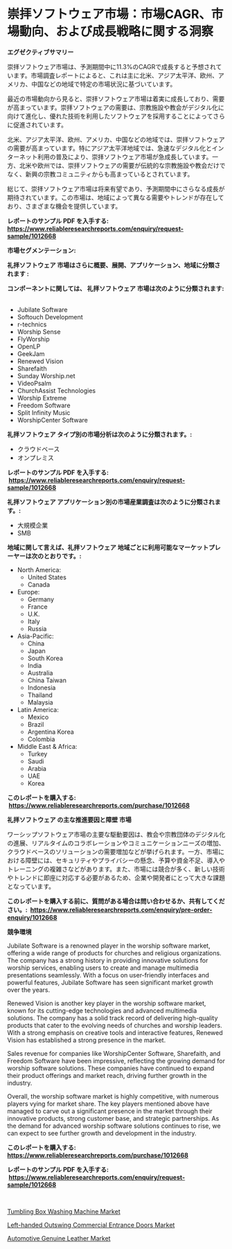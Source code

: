 <p><h1>崇拝ソフトウェア市場：市場CAGR、市場動向、および成長戦略に関する洞察</h1></p><p><strong>エグゼクティブサマリー</strong></p>
<p><p>崇拝ソフトウェア市場は、予測期間中に11.3%のCAGRで成長すると予想されています。市場調査レポートによると、これは主に北米、アジア太平洋、欧州、アメリカ、中国などの地域で特定の市場状況に基づいています。</p><p>最近の市場動向から見ると、崇拝ソフトウェア市場は着実に成長しており、需要が高まっています。崇拝ソフトウェアの需要は、宗教施設や教会がデジタル化に向けて進化し、優れた技術を利用したソフトウェアを採用することによってさらに促進されています。</p><p>北米、アジア太平洋、欧州、アメリカ、中国などの地域では、崇拝ソフトウェアの需要が高まっています。特にアジア太平洋地域では、急速なデジタル化とインターネット利用の普及により、崇拝ソフトウェア市場が急成長しています。一方、北米や欧州では、崇拝ソフトウェアの需要が伝統的な宗教施設や教会だけでなく、新興の宗教コミュニティからも高まっているとされています。</p><p>総じて、崇拝ソフトウェア市場は将来有望であり、予測期間中にさらなる成長が期待されています。この市場は、地域によって異なる需要やトレンドが存在しており、さまざまな機会を提供しています。</p></p>
<p><strong>レポートのサンプル PDF を入手する: <a href="https://www.reliableresearchreports.com/enquiry/request-sample/1012668">https://www.reliableresearchreports.com/enquiry/request-sample/1012668</a></strong></p>
<p><strong>市場セグメンテーション:</strong></p>
<p><strong> 礼拝ソフトウェア 市場はさらに概要、展開、アプリケーション、地域に分類されます :</strong></p>
<p><strong>コンポーネントに関しては、 礼拝ソフトウェア 市場は次のように分類されます: &nbsp;</strong></p>
<p><ul><li>Jubilate Software</li><li>Softouch Development</li><li>r-technics</li><li>Worship Sense</li><li>FlyWorship</li><li>OpenLP</li><li>GeekJam</li><li>Renewed Vision</li><li>Sharefaith</li><li>Sunday Worship.net</li><li>VideoPsalm</li><li>ChurchAssist Technologies</li><li>Worship Extreme</li><li>Freedom Software</li><li>Split Infinity Music</li><li>WorshipCenter Software</li></ul></p>
<p><strong> 礼拝ソフトウェア タイプ別の市場分析は次のように分類されます。:</strong></p>
<p><ul><li>クラウドベース</li><li>オンプレミス</li></ul></p>
<p><strong>レポートのサンプル PDF を入手する: &nbsp;<a href="https://www.reliableresearchreports.com/enquiry/request-sample/1012668">https://www.reliableresearchreports.com/enquiry/request-sample/1012668</a></strong></p>
<p><strong> 礼拝ソフトウェア アプリケーション別の市場産業調査は次のように分類されます。:</strong></p>
<p><ul><li>大規模企業</li><li>SMB</li></ul></p>
<p><strong>地域に関して言えば、礼拝ソフトウェア 地域ごとに利用可能なマーケットプレーヤーは次のとおりです。:</strong></p>
<p><ul>
    <li>
        North America:
        <ul>
            <li>United States</li>
            <li>Canada</li>
        </ul>
    </li>
    <li>
        Europe:
        <ul>
            <li>Germany</li>
            <li>France</li>
            <li>U.K.</li>
            <li>Italy</li>
            <li>Russia</li>
        </ul>
    </li>
    <li>
        Asia-Pacific:
        <ul>
            <li>China</li>
            <li>Japan</li>
            <li>South Korea</li>
            <li>India</li>
            <li>Australia</li>
            <li>China Taiwan</li>
            <li>Indonesia</li>
            <li>Thailand</li>
            <li>Malaysia</li>
        </ul>
    </li>
    <li>
        Latin America:
        <ul>
            <li>Mexico</li>
            <li>Brazil</li>
            <li>Argentina Korea</li>
            <li>Colombia</li>
        </ul>
    </li>
    <li>
        Middle East & Africa:
        <ul>
            <li>Turkey</li>
            <li>Saudi</li>
            <li>Arabia</li>
            <li>UAE</li>
            <li>Korea</li>
        </ul>
    </li>
    </ul></p>
<p><strong>このレポートを購入する: &nbsp;<a href="https://www.reliableresearchreports.com/purchase/1012668">https://www.reliableresearchreports.com/purchase/1012668</a></strong></p>
<p><strong>礼拝ソフトウェア の主な推進要因と障壁 市場</strong></p>
<p><p>ワーシップソフトウェア市場の主要な駆動要因は、教会や宗教団体のデジタル化の進展、リアルタイムのコラボレーションやコミュニケーションニーズの増加、クラウドベースのソリューションの需要増加などが挙げられます。一方、市場における障壁には、セキュリティやプライバシーの懸念、予算や資金不足、導入やトレーニングの複雑さなどがあります。また、市場には競合が多く、新しい技術やトレンドに即座に対応する必要があるため、企業や開発者にとって大きな課題となっています。</p></p>
<p><strong>このレポートを購入する前に、質問がある場合は問い合わせるか、共有してください。:&nbsp; <a href="https://www.reliableresearchreports.com/enquiry/pre-order-enquiry/1012668">https://www.reliableresearchreports.com/enquiry/pre-order-enquiry/1012668</a></strong></p>
<p><strong>競争環境</strong></p>
<p><p>Jubilate Software is a renowned player in the worship software market, offering a wide range of products for churches and religious organizations. The company has a strong history in providing innovative solutions for worship services, enabling users to create and manage multimedia presentations seamlessly. With a focus on user-friendly interfaces and powerful features, Jubilate Software has seen significant market growth over the years.</p><p>Renewed Vision is another key player in the worship software market, known for its cutting-edge technologies and advanced multimedia solutions. The company has a solid track record of delivering high-quality products that cater to the evolving needs of churches and worship leaders. With a strong emphasis on creative tools and interactive features, Renewed Vision has established a strong presence in the market.</p><p>Sales revenue for companies like WorshipCenter Software, Sharefaith, and Freedom Software have been impressive, reflecting the growing demand for worship software solutions. These companies have continued to expand their product offerings and market reach, driving further growth in the industry.</p><p>Overall, the worship software market is highly competitive, with numerous players vying for market share. The key players mentioned above have managed to carve out a significant presence in the market through their innovative products, strong customer base, and strategic partnerships. As the demand for advanced worship software solutions continues to rise, we can expect to see further growth and development in the industry.</p></p>
<p><strong>このレポートを購入する: &nbsp; <a href="https://www.reliableresearchreports.com/purchase/1012668">https://www.reliableresearchreports.com/purchase/1012668</a></strong></p>
<p><strong>レポートのサンプル PDF を入手する: &nbsp;<a href="https://www.reliableresearchreports.com/enquiry/request-sample/1012668">https://www.reliableresearchreports.com/enquiry/request-sample/1012668</a></strong><strong></strong></p>
<p>&nbsp;</p>
<p><p><a href="https://github.com/singletonthaxterkelliehr2df/Market-Research-Report-List-1/blob/main/tumbling-box-washing-machine-market.md">Tumbling Box Washing Machine Market</a></p><p><a href="https://www.linkedin.com/pulse/left-handed-outswing-commercial-entrance-doors-market-analysis-e0atf?trackingId=Jdv1Dck8B%2FoczjVpCCqyig%3D%3D">Left-handed Outswing Commercial Entrance Doors Market</a></p><p><a href="https://www.linkedin.com/pulse/automotive-genuine-leather-market-growth-trends-covid-19-6q6jf?trackingId=8Ba1iFj9bpxUIhbo0rwUlg%3D%3D">Automotive Genuine Leather Market</a></p></p>